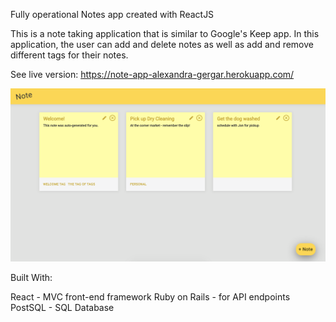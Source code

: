 Fully operational Notes app created with ReactJS

This is a note taking application that is similar to Google's Keep app. In this application, the user can add and delete notes as well as add and remove different tags for their notes.

See live version: https://note-app-alexandra-gergar.herokuapp.com/

<img src="./public/homepage.png" alt="Homepage Screenshot">

Built With:

React - MVC front-end framework
Ruby on Rails - for API endpoints
PostSQL - SQL Database